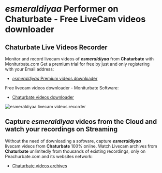 # _esmeraldiyaa_ Performer on Chaturbate - Free LiveCam videos downloader

## Chaturbate Live Videos Recorder

Monitor and record livecam videos of **_esmeraldiyaa_** from **Chaturbate** with Moniturbate.com
Get a premium trial for free by just and only registering with your Email address:
* [_esmeraldiyaa_ Premium videos downloader](https://moniturbate.com/request-demo-licence-key.html)

Free livecam videos downloader - Moniturbate Software:
* [Chaturbate videos downloader](https://moniturbate.com/moniturbate-download-software.html)

![_esmeraldiyaa_ livecam videos recorder](https://peachurnet.com/templates/moniturbate-software.png)


## Capture _esmeraldiyaa_ videos from the Cloud and watch your recordings on Streaming

Without the need of downloading a software, capture **_esmeraldiyaa_** livecam videos from **Chaturbate** 100% online.
Watch Livecam archives from **Chaturbate** unlimitedly from thousands of existing recordings, only on Peachurbate.com and its websites network:
* [Chaturbate videos archives](https://peachurnet.com/)